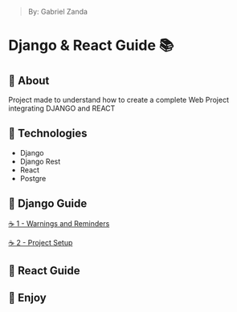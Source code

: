 > By: Gabriel Zanda

# Django & React Guide 📚

## 📌 About

Project made to understand how to create a complete Web Project integrating DJANGO and REACT

## 📌 Technologies

-   Django
-   Django Rest
-   React
-   Postgre

## 📌 Django Guide

[☕​​ 1 - Warnings and Reminders](/>%20DJANGO%20GUIDE/0.Warnings%20and%20Reminders.md)

[☕​ 2 - Project Setup](/>%20DJANGO%20GUIDE/1.%20Project%20Setup.md)

## 📌 React Guide

## 📌 Enjoy
